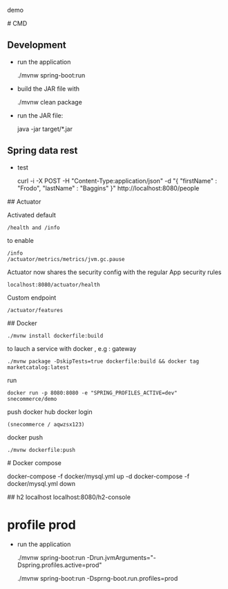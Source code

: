 demo

# CMD

## Development

* run the application

	./mvnw spring-boot:run

*  build the JAR file with 

	./mvnw clean package
	
* run the JAR file:

	java -jar target/*.jar
	
## Spring data rest

* test

	curl -i -X POST -H "Content-Type:application/json" -d "{  \"firstName\" : \"Frodo\",  \"lastName\" : \"Baggins\" }" http://localhost:8080/people

## Actuator 

Activated default
	
	/health and /info 

to enable

	/info
	/actuator/metrics/metrics/jvm.gc.pause

Actuator now shares the security config with the regular App security rules

	localhost:8080/actuator/health
	
Custom endpoint 
	
	/actuator/features
	
## Docker 

	./mvnw install dockerfile:build
	
to lauch a service with docker , e.g : gateway

	./mvnw package -DskipTests=true dockerfile:build && docker tag marketcatalog:latest
	
run

	docker run -p 8080:8080 -e "SPRING_PROFILES_ACTIVE=dev" snecommerce/demo
	
push docker hub
docker login
	
	(snecommerce / aqwzsx123)
		
docker push

	./mvnw dockerfile:push
	
# Docker compose

docker-compose -f docker/mysql.yml up -d
docker-compose -f docker/mysql.yml down

	
## h2 localhost
localhost:8080/h2-console

# profile prod

* run the application

	./mvnw spring-boot:run -Drun.jvmArguments="-Dspring.profiles.active=prod"
	

	./mvnw spring-boot:run -Dsprng-boot.run.profiles=prod
	